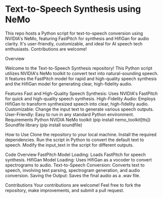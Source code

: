 # Text-to-Speech Synthesis using NeMo
This repo hosts a Python script for text-to-speech conversion using NVIDIA's NeMo, featuring FastPitch for synthesis and HifiGan for audio clarity. It's user-friendly, customizable, and ideal for AI speech tech enthusiasts. Contributions are welcome!

Overview

Welcome to the Text-to-Speech Synthesis repository! This Python script utilizes NVIDIA's NeMo toolkit to convert text into natural-sounding speech. It features the FastPitch model for rapid and high-quality speech synthesis and the HifiGan model for generating clear, high-fidelity audio.

Features
Fast and High-Quality Speech Synthesis: Uses NVIDIA's FastPitch for quick and high-quality speech synthesis.
High-Fidelity Audio: Employs HifiGan to transform synthesized speech into clear, high-fidelity audio.
Customizable: Change the input text to generate various speech outputs.
User-Friendly: Easy to run in any standard Python environment.
Requirements
Python
NVIDIA NeMo toolkit (pip install nemo_toolkit[tts])
Soundfile library (pip install soundfile)

How to Use
Clone the repository to your local machine.
Install the required dependencies.
Run the script in Python to convert the default text to speech.
Modify the input_text in the script for different outputs.

Code Overview
FastPitch Model Loading: Loads FastPitch for speech synthesis.
HifiGan Model Loading: Uses HifiGan as a vocoder to convert spectrograms to audio.
Text-to-Speech Conversion: Converts text to speech, involving text parsing, spectrogram generation, and audio conversion.
Saving the Output: Saves the final audio as a .wav file.

Contributions
Your contributions are welcome! Feel free to fork the repository, make improvements, and submit a pull request.
